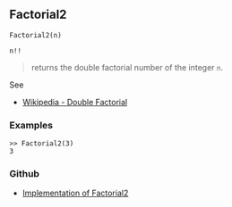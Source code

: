 ## Factorial2

```
Factorial2(n)

n!!
```

> returns the double factorial number of the integer `n`.
 
See
* [Wikipedia - Double Factorial](https://en.wikipedia.org/wiki/Factorial#Double_factorial)

### Examples

```
>> Factorial2(3)
3
```

### Github

* [Implementation of Factorial2](https://github.com/axkr/symja_android_library/blob/master/symja_android_library/matheclipse-core/src/main/java/org/matheclipse/core/builtin/NumberTheory.java#L2292) 

